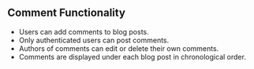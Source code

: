 ## Comment Functionality
- Users can add comments to blog posts.
- Only authenticated users can post comments.
- Authors of comments can edit or delete their own comments.
- Comments are displayed under each blog post in chronological order.
